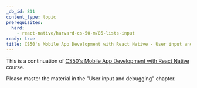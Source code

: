 ```yaml
---
_db_id: 811
content_type: topic
prerequisites:
  hard:
    - react-native/harvard-cs-50-m/05-lists-input
ready: true
title: CS50's Mobile App Development with React Native - User input and debugging
---
```


This is a continuation of [CS50's Mobile App Development with React Native](https://learning.edx.org/course/course-v1:HarvardX+CS50M+Mobile/home) course.

Please master the material in the "User input and debugging" chapter.
